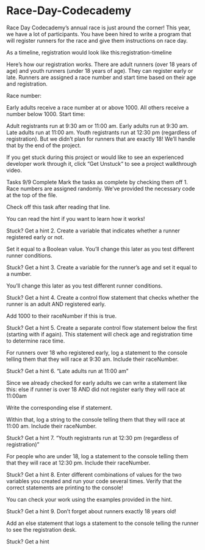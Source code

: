 # Race-Day-Codecademy
Race Day
Codecademy’s annual race is just around the corner! This year, we have a lot of participants. You have been hired to write a program that will register runners for the race and give them instructions on race day.

As a timeline, registration would look like this:registration-timeline

Here’s how our registration works. There are adult runners (over 18 years of age) and youth runners (under 18 years of age). They can register early or late. Runners are assigned a race number and start time based on their age and registration.

Race number:

Early adults receive a race number at or above 1000.
All others receive a number below 1000.
Start time:

Adult registrants run at 9:30 am or 11:00 am.
Early adults run at 9:30 am.
Late adults run at 11:00 am.
Youth registrants run at 12:30 pm (regardless of registration).
But we didn’t plan for runners that are exactly 18! We’ll handle that by the end of the project.

If you get stuck during this project or would like to see an experienced developer work through it, click “Get Unstuck“ to see a project walkthrough video.

Tasks
9/9 Complete
Mark the tasks as complete by checking them off
1.
Race numbers are assigned randomly. We’ve provided the necessary code at the top of the file.

Check off this task after reading that line.

You can read the hint if you want to learn how it works!


Stuck? Get a hint
2.
Create a variable that indicates whether a runner registered early or not.

Set it equal to a Boolean value. You’ll change this later as you test different runner conditions.


Stuck? Get a hint
3.
Create a variable for the runner’s age and set it equal to a number.

You’ll change this later as you test different runner conditions.


Stuck? Get a hint
4.
Create a control flow statement that checks whether the runner is an adult AND registered early.

Add 1000 to their raceNumber if this is true.


Stuck? Get a hint
5.
Create a separate control flow statement below the first (starting with if again). This statement will check age and registration time to determine race time.

For runners over 18 who registered early, log a statement to the console telling them that they will race at 9:30 am. Include their raceNumber.


Stuck? Get a hint
6.
“Late adults run at 11:00 am”

Since we already checked for early adults we can write a statement like this: else if runner is over 18 AND did not register early they will race at 11:00am

Write the corresponding else if statement.

Within that, log a string to the console telling them that they will race at 11:00 am. Include their raceNumber.


Stuck? Get a hint
7.
“Youth registrants run at 12:30 pm (regardless of registration)”

For people who are under 18, log a statement to the console telling them that they will race at 12:30 pm. Include their raceNumber.


Stuck? Get a hint
8.
Enter different combinations of values for the two variables you created and run your code several times. Verify that the correct statements are printing to the console!

You can check your work using the examples provided in the hint.


Stuck? Get a hint
9.
Don’t forget about runners exactly 18 years old!

Add an else statement that logs a statement to the console telling the runner to see the registration desk.


Stuck? Get a hint
